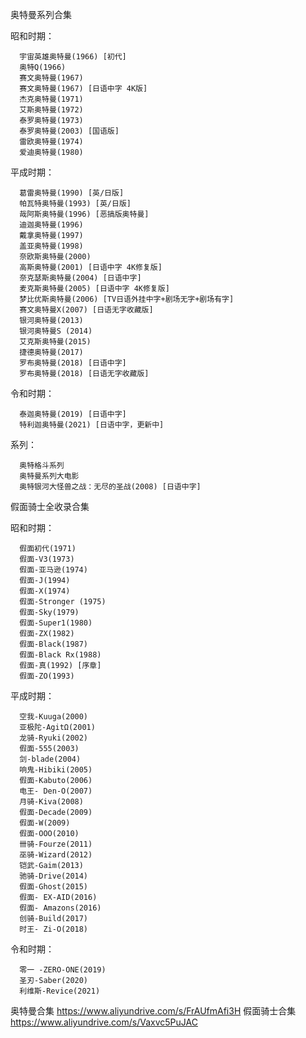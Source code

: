 奥特曼系列合集

昭和时期：

      宇宙英雄奥特曼(1966) [初代]
      奥特Q(1966)
      赛文奥特曼(1967)
      赛文奥特曼(1967) [日语中字 4K版]
      杰克奥特曼(1971)
      艾斯奥特曼(1972)
      泰罗奥特曼(1973)
      泰罗奥特曼(2003) [国语版]
      雷欧奥特曼(1974)
      爱迪奥特曼(1980)
      
平成时期：

      葛雷奥特曼(1990) [英/日版]
      帕瓦特奥特曼(1993) [英/日版]
      哉阿斯奥特曼(1996) [恶搞版奥特曼]
      迪迦奥特曼(1996)
      戴拿奥特曼(1997)
      盖亚奥特曼(1998)
      奈欧斯奥特曼(2000)
      高斯奥特曼(2001) [日语中字 4K修复版]
      奈克瑟斯奥特曼(2004) [日语中字]
      麦克斯奥特曼(2005) [日语中字 4K修复版]
      梦比优斯奥特曼(2006) [TV日语外挂中字+剧场无字+剧场有字]
      赛文奥特曼X(2007) [日语无字收藏版]
      银河奥特曼(2013)
      银河奥特曼S (2014)
      艾克斯奥特曼(2015)
      捷德奥特曼(2017) 
      罗布奥特曼(2018) [日语中字]
      罗布奥特曼(2018) [日语无字收藏版]

令和时期：

      泰迦奥特曼(2019) [日语中字]
      特利迦奥特曼(2021) [日语中字，更新中]

系列：

      奥特格斗系列
      奥特曼系列大电影
      奥特银河大怪兽之战：无尽的圣战(2008) [日语中字]


假面骑士全收录合集

昭和时期：

      假面初代(1971)  
      假面-V3(1973)
      假面-亚马逊(1974)   
      假面-J(1994)      
      假面-X(1974)               
      假面-Stronger (1975)  
      假面-Sky(1979)
      假面-Super1(1980)     
      假面-ZX(1982)
      假面-Black(1987)   
      假面-Black Rx(1988)      
      假面-真(1992) [序章]              
      假面-ZO(1993)

平成时期：

      空我-Kuuga(2000)        
      亚极陀-AgitΩ(2001)      
      龙骑-Ryuki(2002)          
      假面-555(2003)             
      剑-blade(2004)             
      响鬼-Hibiki(2005)         
      假面-Kabuto(2006)       
      电王- Den-O(2007)       
      月骑-Kiva(2008)            
      假面-Decade(2009)       
      假面-W(2009)
      假面-OOO(2010)
      卌骑-Fourze(2011)
      巫骑-Wizard(2012)
      铠武-Gaim(2013)
      驰骑-Drive(2014)
      假面-Ghost(2015)
      假面- EX-AID(2016)
      假面- Amazons(2016)
      创骑-Build(2017)
      时王- Zi-O(2018)

令和时期：

      零一 -ZERO-ONE(2019)
      圣刃-Saber(2020)
      利维斯-Revice(2021)




奥特曼合集
https://www.aliyundrive.com/s/FrAUfmAfi3H
假面骑士合集
https://www.aliyundrive.com/s/Vaxvc5PuJAC
